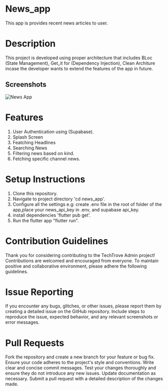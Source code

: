 # News_app
This app is provides recent news articles to user.

# Description
This project is developed using proper architecture that includes BLoc (State Management), Get_it for (Dependency Injection), Clean Architure incase the developer wants to extend the features of the app in future. 

## Screenshots

![News App](https://github.com/user-attachments/assets/8b1b2685-2693-4509-a448-37b09680da56)

# Features
1. User Authentication using (Supabase).
2. Splash Screen
3. Featching Headlines
4. Searching News
5. Filtering news based on kind.
6. Fetching specific channel news.

# Setup Instructions

1. Clone this repository.
2. Navigate to project directory 'cd news_app'.
3. Configure all the settings e.g: create .env file in the root of folder of the app,place your news_api_key in .env, and supabase api_key.
4. install dependencies 'flutter pub get'.
5. Run the flutter app "flutter run".
# Contribution Guidelines
  Thank you for considering contributing to the TechTrove Admin project! Contributions are welcomed and encouraged from everyone. To maintain positive and collaborative environment, please adhere the       following guidelines.
# Issue Reporting
If you encounter any bugs, glitches, or other issues, please report them by creating a detailed issue on the GitHub repository. Include steps to reproduce the issue, expected behavior, and any relevant screenshots or error messages.
# Pull Requests
Fork the repository and create a new branch for your feature or bug fix. Ensure your code adheres to the project's style and conventions. Write clear and concise commit messages. Test your changes thoroughly and ensure they do not introduce any new issues. Update documentation as necessary. Submit a pull request with a detailed description of the changes made.
